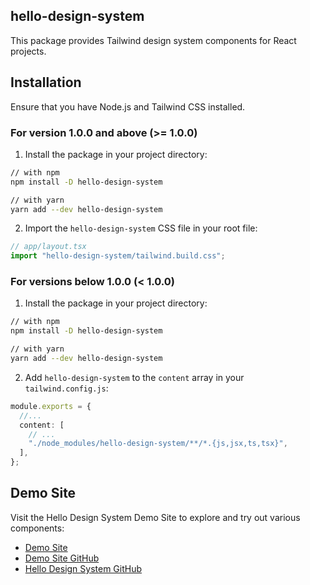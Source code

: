 ## hello-design-system

This package provides Tailwind design system components for React projects.

## Installation

Ensure that you have Node.js and Tailwind CSS installed.

### For version 1.0.0 and above (>= 1.0.0)

1. Install the package in your project directory:

```bash
// with npm
npm install -D hello-design-system

// with yarn
yarn add --dev hello-design-system
```

2. Import the `hello-design-system` CSS file in your root file:

```typescript
// app/layout.tsx
import "hello-design-system/tailwind.build.css";
```

### For versions below 1.0.0 (< 1.0.0)

1. Install the package in your project directory:

```bash
// with npm
npm install -D hello-design-system

// with yarn
yarn add --dev hello-design-system
```

2. Add `hello-design-system` to the `content` array in your `tailwind.config.js`:

```typescript
module.exports = {
  //...
  content: [
    // ...
    "./node_modules/hello-design-system/**/*.{js,jsx,ts,tsx}",
  ],
};
```

## Demo Site

Visit the Hello Design System Demo Site to explore and try out various components:

- [Demo Site](https://hello-design-system.vercel.app/)
- [Demo Site GitHub](https://github.com/hayeon9826/hello-next)
- [Hello Design System GitHub](https://github.com/hayeon9826/hello-design-system)
